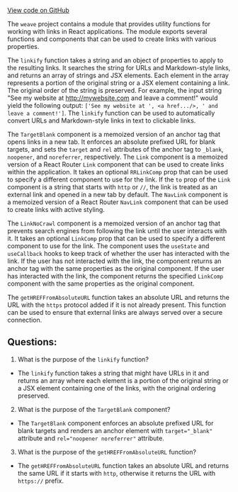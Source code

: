 [View code on GitHub](https://github.com/wandb/weave/weave-js/src/common/util/links.tsx)

The `weave` project contains a module that provides utility functions for working with links in React applications. The module exports several functions and components that can be used to create links with various properties.

The `linkify` function takes a string and an object of properties to apply to the resulting links. It searches the string for URLs and Markdown-style links, and returns an array of strings and JSX elements. Each element in the array represents a portion of the original string or a JSX element containing a link. The original order of the string is preserved. For example, the input string "See my website at http://mywebsite.com and leave a comment!" would yield the following output: `['See my website at ', <a href.../>, ' and leave a comment!']`. The `linkify` function can be used to automatically convert URLs and Markdown-style links in text to clickable links.

The `TargetBlank` component is a memoized version of an anchor tag that opens links in a new tab. It enforces an absolute prefixed URL for blank targets, and sets the `target` and `rel` attributes of the anchor tag to `_blank`, `noopener`, and `noreferrer`, respectively. The `Link` component is a memoized version of a React Router `Link` component that can be used to create links within the application. It takes an optional `RRLinkComp` prop that can be used to specify a different component to use for the link. If the `to` prop of the `Link` component is a string that starts with `http` or `//`, the link is treated as an external link and opened in a new tab by default. The `NavLink` component is a memoized version of a React Router `NavLink` component that can be used to create links with active styling.

The `LinkNoCrawl` component is a memoized version of an anchor tag that prevents search engines from following the link until the user interacts with it. It takes an optional `LinkComp` prop that can be used to specify a different component to use for the link. The component uses the `useState` and `useCallback` hooks to keep track of whether the user has interacted with the link. If the user has not interacted with the link, the component returns an anchor tag with the same properties as the original component. If the user has interacted with the link, the component returns the specified `LinkComp` component with the same properties as the original component.

The `getHREFFromAbsoluteURL` function takes an absolute URL and returns the URL with the `https` protocol added if it is not already present. This function can be used to ensure that external links are always served over a secure connection.
## Questions: 
 1. What is the purpose of the `linkify` function?
- The `linkify` function takes a string that might have URLs in it and returns an array where each element is a portion of the original string or a JSX element containing one of the links, with the original ordering preserved.

2. What is the purpose of the `TargetBlank` component?
- The `TargetBlank` component enforces an absolute prefixed URL for blank targets and renders an anchor element with `target="_blank"` attribute and `rel="noopener noreferrer"` attribute.

3. What is the purpose of the `getHREFFromAbsoluteURL` function?
- The `getHREFFromAbsoluteURL` function takes an absolute URL and returns the same URL if it starts with `http`, otherwise it returns the URL with `https://` prefix.